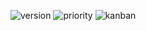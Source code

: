 ![version](https://img.shields.io/badge/version-0.1-brightgreen) 
![priority](https://img.shields.io/badge/priority-important-blue) 
![kanban](https://img.shields.io/badge/status-in%20progress-orange)

